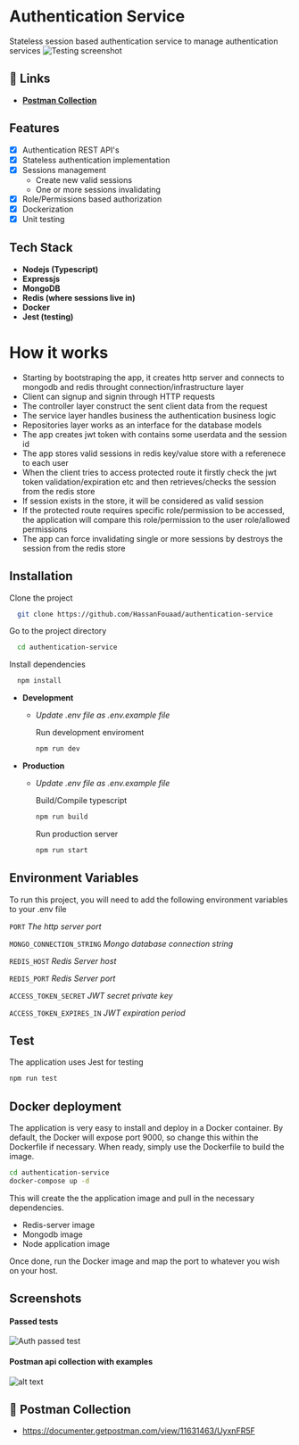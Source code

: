 # Authentication Service

Stateless session based authentication service to manage authentication services
![Testing screenshot](https://i.imgur.com/vXurx4O.png)

## 🔗 Links

- [**Postman Collection**](https://documenter.getpostman.com/view/11631463/UyxnFR5F)

## Features

- [x] Authentication REST API's
- [x] Stateless authentication implementation
- [x] Sessions management
  - Create new valid sessions
  - One or more sessions invalidating
- [x] Role/Permissions based authorization
- [x] Dockerization
- [x] Unit testing

## Tech Stack

- **Nodejs (Typescript)**
- **Expressjs**
- **MongoDB**
- **Redis (where sessions live in)**
- **Docker**
- **Jest (testing)**


# How it works
- Starting by bootstraping the app, it creates http server and connects to mongodb and redis throught connection/infrastructure layer
- Client can signup and signin through HTTP requests
- The controller layer construct the sent client data from the request
- The service layer handles business the authentication business logic
- Repositories layer works as an interface for the database models
- The app creates jwt token with contains some userdata and the session id
- The app stores valid sessions in redis key/value store with a referenece to each user
- When the client tries to access protected route it firstly check the jwt token validation/expiration etc and then retrieves/checks the session from the redis store
- If session exists in the store, it will be considered as valid session
- If the protected route requires specific role/permission to be accessed, the application will compare this role/permission to the user role/allowed permissions
- The app can force invalidating single or more sessions by destroys the session from the redis store

## Installation

Clone the project

```bash
  git clone https://github.com/HassanFouaad/authentication-service
```

Go to the project directory

```bash
  cd authentication-service
```

Install dependencies

```bash
  npm install
```

- **Development**

  - _Update .env file as .env.example file_

    Run development enviroment

    ```bash
    npm run dev
    ```

- **Production**

  - _Update .env file as .env.example file_

    Build/Compile typescript

    ```bash
    npm run build
    ```

    Run production server

    ```bash
    npm run start
    ```

## Environment Variables

To run this project, you will need to add the following environment variables to your .env file

`PORT` _The http server port_

`MONGO_CONNECTION_STRING` _Mongo database connection string_

`REDIS_HOST` _Redis Server host_

`REDIS_PORT` _Redis Server port_

`ACCESS_TOKEN_SECRET` _JWT secret private key_

`ACCESS_TOKEN_EXPIRES_IN` _JWT expiration period_

## Test

The application uses Jest for testing

```sh
npm run test
```

## Docker deployment

The application is very easy to install and deploy in a Docker container.
By default, the Docker will expose port 9000, so change this within the
Dockerfile if necessary. When ready, simply use the Dockerfile to
build the image.

```sh
cd authentication-service
docker-compose up -d
```

This will create the the application image and pull in the necessary dependencies.

- Redis-server image
- Mongodb image
- Node application image

Once done, run the Docker image and map the port to whatever you wish on your host.

## Screenshots

#### Passed tests

![Auth passed test](https://i.imgur.com/wsx6T8k.png)

#### Postman api collection with examples

![alt text](https://i.imgur.com/DXFfd0r.png)

## 🔗 Postman Collection

- https://documenter.getpostman.com/view/11631463/UyxnFR5F
